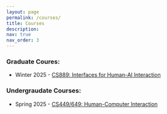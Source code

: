 ```yaml
---
layout: page
permalink: /courses/
title: Courses
description: 
nav: true
nav_order: 3
---
```


### Graduate Coures:
* Winter 2025 - [CS889: Interfaces for Human-AI Interaction](https://cs.uwaterloo.ca/~amcrisan/courses/cs889-w25) 

### Undergraudate Courses:
* Spring 2025 - [CS449/649: Human-Computer Interaction](https://cs.uwaterloo.ca/~amcrisan/courses/cs449-s25) 
